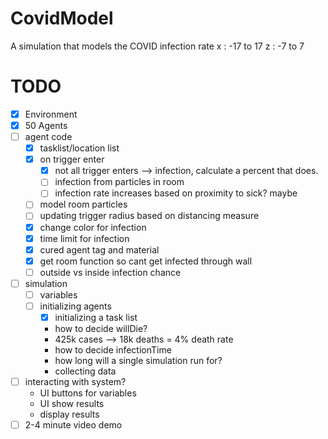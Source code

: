 # CovidModel
A simulation that models the COVID infection rate
x : -17 to 17
z : -7 to 7
# TODO
- [x] Environment
- [x] 50 Agents
- [ ] agent code
  - [x] tasklist/location list
  - [x] on trigger enter
    - [x] not all trigger enters --> infection, calculate a percent that does.
    - [ ] infection from particles in room
    - [ ] infection rate increases based on proximity to sick? maybe
  - [ ] model room particles
  - [ ] updating trigger radius based on distancing measure
  - [x] change color for infection
  - [x] time limit for infection
  - [x] cured agent tag and material
  - [x] get room function so cant get infected through wall
  - [ ] outside vs inside infection chance
- [ ] simulation
  - [ ] variables
  - [ ] initializing agents
    - [x] initializing a task list
    - how to decide willDie?
	- 425k cases --> 18k deaths = 4% death rate
    - how to decide infectionTime
    - how long will a single simulation run for?
    - collecting data
- [ ] interacting with system?
  - UI buttons for variables
  - UI  show results
  - display results
- [ ] 2-4 minute video demo
